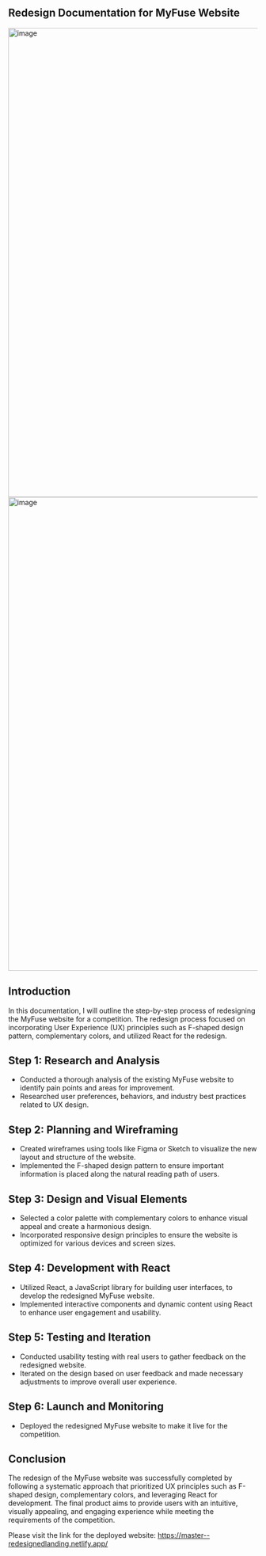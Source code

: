 ## Redesign Documentation for MyFuse Website


<img width="948" alt="image" src="https://github.com/saikiran76/MyFuseComp/assets/80874246/aa0ec010-e78e-4719-a73d-c76e61fb94a6">
<img width="957" alt="image" src="https://github.com/saikiran76/MyFuseComp/assets/80874246/d8da33c9-9ed8-46fd-8ac3-c43d3413ab11">


## Introduction
In this documentation, I will outline the step-by-step process of redesigning the MyFuse website for a competition. The redesign process focused on incorporating User Experience (UX) principles such as F-shaped design pattern, complementary colors, and utilized React for the redesign.

## Step 1: Research and Analysis
- Conducted a thorough analysis of the existing MyFuse website to identify pain points and areas for improvement.
- Researched user preferences, behaviors, and industry best practices related to UX design.

## Step 2: Planning and Wireframing
- Created wireframes using tools like Figma or Sketch to visualize the new layout and structure of the website.
- Implemented the F-shaped design pattern to ensure important information is placed along the natural reading path of users.

## Step 3: Design and Visual Elements
- Selected a color palette with complementary colors to enhance visual appeal and create a harmonious design.
- Incorporated responsive design principles to ensure the website is optimized for various devices and screen sizes.

## Step 4: Development with React
- Utilized React, a JavaScript library for building user interfaces, to develop the redesigned MyFuse website.
- Implemented interactive components and dynamic content using React to enhance user engagement and usability.

## Step 5: Testing and Iteration
- Conducted usability testing with real users to gather feedback on the redesigned website.
- Iterated on the design based on user feedback and made necessary adjustments to improve overall user experience.

## Step 6: Launch and Monitoring
- Deployed the redesigned MyFuse website to make it live for the competition.

## Conclusion
The redesign of the MyFuse website was successfully completed by following a systematic approach that prioritized UX principles such as F-shaped design, complementary colors, and leveraging React for development. The final product aims to provide users with an intuitive, visually appealing, and engaging experience while meeting the requirements of the competition.

Please visit the link for the deployed website:
https://master--redesignedlanding.netlify.app/
